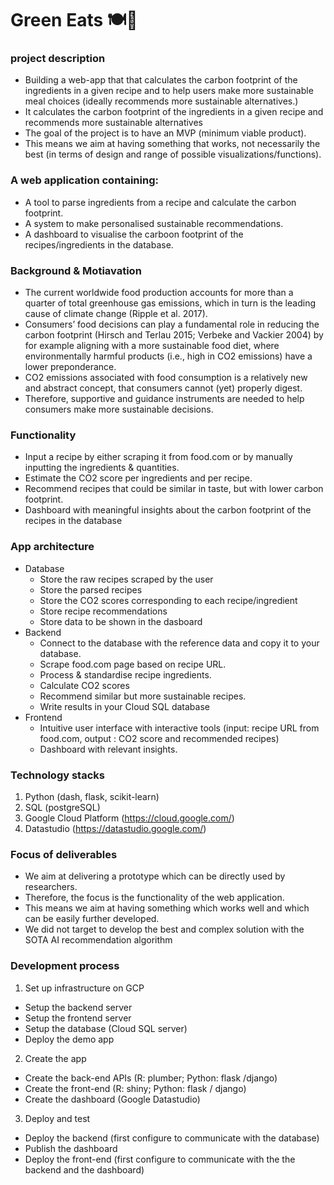 # Green Eats 🍽🌿
### project description 

* Building a web-app that that calculates the carbon footprint of the ingredients in a given
recipe and to help users make more sustainable meal choices (ideally recommends more sustainable alternatives.)
* It calculates the carbon footprint of the ingredients in a given recipe and recommends more sustainable alternatives
* The goal of the project is to have an MVP (minimum viable product).
* This means we aim at having something that works, not necessarily the best (in terms of design and range of possible visualizations/functions).

### A web application containing:
*  A tool to parse ingredients from a recipe and calculate the carbon footprint.
*  A system to make personalised sustainable recommendations.
* A dashboard to visualise the carboon footprint of the recipes/ingredients in the database.

### Background & Motiavation 
* The current worldwide food production accounts for more than a quarter of total greenhouse gas emissions, which in turn is the leading cause of climate change (Ripple et al. 2017).
* Consumers’ food decisions can play a fundamental role in reducing the carbon footprint (Hirsch and Terlau 2015; Verbeke and Vackier 2004) by for example aligning with a more sustainable food diet, where environmentally harmful products (i.e., high in CO2 emissions) have a lower preponderance.
* CO2 emissions associated with food consumption is a relatively new and abstract concept, that consumers cannot (yet) properly digest.
* Therefore, supportive and guidance instruments are needed to help consumers make more sustainable decisions.

### Functionality 
* Input a recipe by either scraping it from food.com or by manually inputting the ingredients & quantities.
* Estimate the CO2 score per ingredients and per recipe.
* Recommend recipes that could be similar in taste, but with lower carbon footprint.
* Dashboard with meaningful insights about the carbon footprint of the recipes in the database

### App architecture
* Database
  * Store the raw recipes scraped by the user
  * Store the parsed recipes
  * Store the CO2 scores corresponding to each recipe/ingredient
  * Store recipe recommendations
  * Store data to be shown in the dasboard
* Backend
  * Connect to the database with the reference data and copy it to your database.
  * Scrape food.com page based on recipe URL.
  * Process & standardise recipe ingredients.
  * Calculate CO2 scores
  * Recommend similar but more sustainable recipes.
  * Write results in your Cloud SQL database
* Frontend
  * Intuitive user interface with interactive tools (input: recipe URL from food.com, output : CO2 score and recommended recipes)
  * Dashboard with relevant insights.

### Technology stacks 
1. Python (dash, flask, scikit-learn)
2. SQL (postgreSQL)
3. Google Cloud Platform (https://cloud.google.com/)
4. Datastudio (https://datastudio.google.com/)

### Focus of deliverables 
* We aim at delivering a prototype which can be directly used by researchers.
* Therefore, the focus is the functionality of the web application.
* This means we aim at having something which works well and which can be easily
further developed.
* We did not target to develop the best and complex solution with the SOTA AI
recommendation algorithm 

### Development process
1. Set up infrastructure on GCP
* Setup the backend server
* Setup the frontend server
* Setup the database (Cloud SQL server)
* Deploy the demo app 

2. Create the app
* Create the back-end APIs (R: plumber; Python: flask /django)
* Create the front-end (R: shiny; Python: flask / django)
* Create the dashboard (Google Datastudio)

3. Deploy and test
* Deploy the backend (first configure to communicate with the database)
* Publish the dashboard 
* Deploy the front-end (first configure to communicate with the the backend and the
dashboard)

